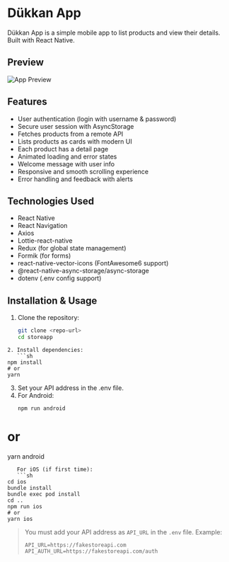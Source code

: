 # Dükkan App

Dükkan App is a simple mobile app to list products and view their details. Built with React Native.

## Preview

![App Preview](src/assets/dukkan-app.gif)

## Features

- User authentication (login with username & password)
- Secure user session with AsyncStorage
- Fetches products from a remote API
- Lists products as cards with modern UI
- Each product has a detail page
- Animated loading and error states
- Welcome message with user info
- Responsive and smooth scrolling experience
- Error handling and feedback with alerts

## Technologies Used

- React Native
- React Navigation
- Axios
- Lottie-react-native
- Redux (for global state management)
- Formik (for forms)
- react-native-vector-icons (FontAwesome6 support)
- @react-native-async-storage/async-storage
- dotenv (.env config support)

## Installation & Usage

1. Clone the repository:
   ```sh
   git clone <repo-url>
   cd storeapp
   ```

````
2. Install dependencies:
   ```sh
npm install
# or
yarn
````

3. Set your API address in the .env file.
4. For Android:
   ```sh
   npm run android
   ```

# or

yarn android

````
   For iOS (if first time):
   ```sh
cd ios
bundle install
bundle exec pod install
cd ..
npm run ios
# or
yarn ios
````

> You must add your API address as `API_URL` in the `.env` file. Example:
>
>     API_URL=https://fakestoreapi.com
>     API_AUTH_URL=https://fakestoreapi.com/auth
